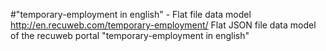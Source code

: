 #"temporary-employment in english" - Flat file data model
http://en.recuweb.com/temporary-employment/
Flat JSON file data model of the recuweb portal "temporary-employment in english"
